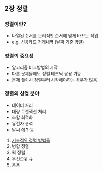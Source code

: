 ## 2장 정렬

### 정렬이란?

- 나열된 순서를 논리적인 순서에 맞게 바꾸는 작업
- e.g. 신용카드 거래내역 (날짜 기준 정렬)

### 정렬의 중요성

- 알고리즘 비교방법의 시작
- 다른 문제들에도 정렬 테크닉 응용 가능
- 문제 풀이시 정렬부터 시작해야하는 경우가 많음

### 정렬의 상업 분야

- 데이터 처리
- 대량 트랜잭션 처리
- 조합 최적화
- 유전자 분석
- 날씨 에측 등

1. [기초적인 정렬 방법들](1_기초적인_정렬_방법들.md)
2. 병합 정렬
3. 퀵 정렬
4. 우선순위 큐
5. 응용
